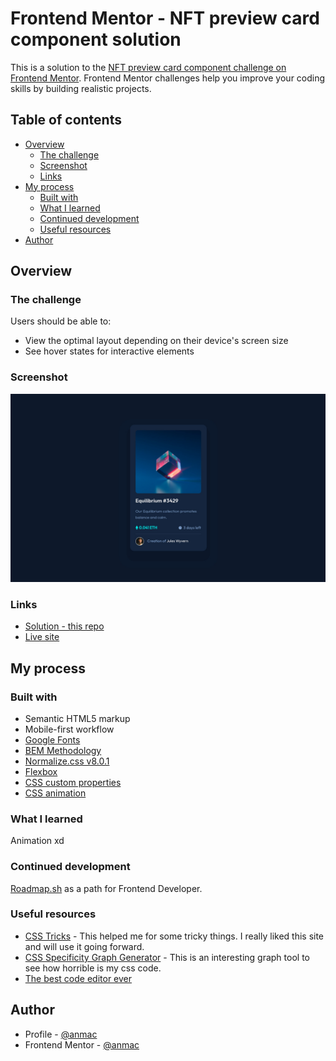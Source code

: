 # Frontend Mentor - NFT preview card component solution

This is a solution to the [NFT preview card component challenge on Frontend Mentor](https://www.frontendmentor.io/challenges/nft-preview-card-component-SbdUL_w0U). Frontend Mentor challenges help you improve your coding skills by building realistic projects.

## Table of contents

- [Overview](#overview)
  - [The challenge](#the-challenge)
  - [Screenshot](#screenshot)
  - [Links](#links)
- [My process](#my-process)
  - [Built with](#built-with)
  - [What I learned](#what-i-learned)
  - [Continued development](#continued-development)
  - [Useful resources](#useful-resources)
- [Author](#author)

## Overview

### The challenge

Users should be able to:

- View the optimal layout depending on their device's screen size
- See hover states for interactive elements

### Screenshot

![](./screenshot.jpg)

### Links

- [Solution - this repo](#overview)
- [Live site](https://anmac.github.io/frontend-mentor-challenge/newbie/nft-preview-card-component-main/)

## My process

### Built with

- Semantic HTML5 markup
- Mobile-first workflow
- [Google Fonts](https://fonts.google.com/)
- [BEM Methodology](https://en.bem.info/methodology/css/)
- [Normalize.css v8.0.1](https://github.com/necolas/normalize.css)
- [Flexbox](https://css-tricks.com/snippets/css/a-guide-to-flexbox/)
- [CSS custom properties](https://css-tricks.com/a-complete-guide-to-custom-properties/)
- [CSS animation](https://css-tricks.com/additive-animation-web-animations-api/)

### What I learned

Animation xd

### Continued development

[Roadmap.sh](https://roadmap.sh) as a path for Frontend Developer.

### Useful resources

- [CSS Tricks](https://css-tricks.com/) - This helped me for some tricky things. I really liked this site and will use it going forward.
- [CSS Specificity Graph Generator](https://jonassebastianohlsson.com/specificity-graph/) - This is an interesting graph tool to see how horrible is my css code.
- [The best code editor ever](https://neovim.io/)

## Author

- Profile - [@anmac](https://github.com/anmac)
- Frontend Mentor - [@anmac](https://www.frontendmentor.io/profile/anmac)
